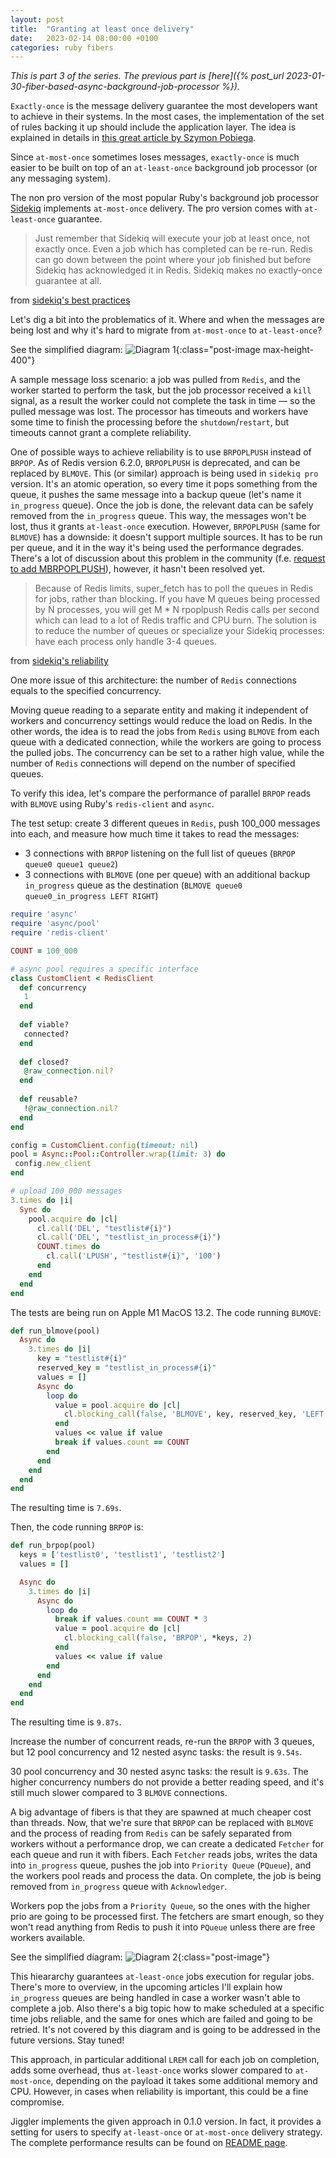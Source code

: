 ```yaml
---
layout: post
title:  "Granting at least once delivery"
date:   2023-02-14 08:00:00 +0100
categories: ruby fibers
---
```


*This is part 3 of the series. The previous part is [here]({% post_url 2023-01-30-fiber-based-async-background-job-processor %}).*

`Exactly-once` is the message delivery guarantee the most developers want to achieve in their systems. In the most cases, the implementation of the set of rules backing it up should include the application layer. The idea is explained in details in [this great article by Szymon Pobiega](https://exactly-once.github.io/posts/exactly-once-delivery/).

Since `at-most-once` sometimes loses messages, `exactly-once` is much easier to be built on top of an `at-least-once` background job processor (or any messaging system).

The non pro version of the most popular Ruby's background job processor [Sidekiq](https://github.com/mperham/sidekiq) implements `at-most-once` delivery. The pro version comes with `at-least-once` guarantee.

> Just remember that Sidekiq will execute your job at least once, not exactly once. Even a job which has completed can be re-run. Redis can go down between the point where your job finished but before Sidekiq has acknowledged it in Redis. Sidekiq makes no exactly-once guarantee at all.

from [sidekiq's best practices](https://github.com/mperham/sidekiq/wiki/Best-Practices#2-make-your-job-idempotent-and-transactional)

Let's dig a bit into the problematics of it. Where and when the messages are being lost and why it's hard to migrate from `at-most-once` to `at-least-once`?

See the simplified diagram:
![Diagram 1](/assets/images/granting-at-least-once-delivery-diagram-1.svg){:class="post-image max-height-400"}

A sample message loss scenario: a job was pulled from `Redis`, and the worker started to perform the task, but the job processor received a `kill` signal, as a result the worker could not complete the task in time — so the pulled message was lost. The processor has timeouts and workers have some time to finish the processing before the `shutdown`/`restart`, but timeouts cannot grant a complete reliability.

One of possible ways to achieve reliability is to use `BRPOPLPUSH` instead of `BRPOP`. As of Redis version 6.2.0, `BRPOPLPUSH` is deprecated, and can be replaced by `BLMOVE`. This (or similar) approach is being used in `sidekiq pro` version. It's an atomic operation, so every time it pops something from the queue, it pushes the same message into a backup queue (let's name it `in_progress` queue). Once the job is done, the relevant data can be safely removed from the `in_progress` queue. This way, the messages won't be lost, thus it grants `at-least-once` execution. However, `BRPOPLPUSH` (same for `BLMOVE`) has a downside: it doesn't support multiple sources. It has to be run per queue, and it in the way it's being used the performance degrades. There's a lot of discussion about this problem in the community (f.e. [request to add MBRPOPLPUSH](https://github.com/redis/redis/issues/1785)), however, it hasn't been resolved yet.

> Because of Redis limits, super_fetch has to poll the queues in Redis for jobs, rather than blocking. If you have M queues being processed by N processes, you will get M * N rpoplpush Redis calls per second which can lead to a lot of Redis traffic and CPU burn.
> The solution is to reduce the number of queues or specialize your Sidekiq processes: have each process only handle 3-4 queues.

from [sidekiq's reliability](https://github.com/mperham/sidekiq/wiki/Reliability#limitations)

One more issue of this architecture: the number of `Redis` connections equals to the specified concurrency.

Moving queue reading to a separate entity and making it independent of workers and concurrency settings would reduce the load on Redis. In the other words, the idea is to read the jobs from `Redis` using `BLMOVE` from each queue with a dedicated connection, while the workers are going to process the pulled jobs. The concurrency can be set to a rather high value, while the number of `Redis` connections will depend on the number of specified queues.

To verify this idea, let's compare the performance of parallel `BRPOP` reads with `BLMOVE` using Ruby's `redis-client` and `async`.

The test setup: create 3 different queues in `Redis`, push 100_000 messages into each, and measure how much time it takes to read the messages:

- 3 connections with `BRPOP` listening on the full list of queues (`BRPOP queue0 queue1 queue2`)
- 3 connections with `BLMOVE` (one per queue) with an additional backup `in_progress` queue as the destination (`BLMOVE queue0 queue0_in_progress LEFT RIGHT`)

```ruby
require 'async'
require 'async/pool'
require 'redis-client'

COUNT = 100_000

# async pool requires a specific interface
class CustomClient < RedisClient
  def concurrency
   1
  end
 
  def viable?
   connected?
  end
 
  def closed?
   @raw_connection.nil?
  end
 
  def reusable?
   !@raw_connection.nil?
  end
end

config = CustomClient.config(timeout: nil)
pool = Async::Pool::Controller.wrap(limit: 3) do
 config.new_client
end

# upload 100_000 messages
3.times do |i|
  Sync do
    pool.acquire do |cl|
      cl.call('DEL', "testlist#{i}")
      cl.call('DEL', "testlist_in_process#{i}")
      COUNT.times do
        cl.call('LPUSH', "testlist#{i}", '100')
      end
    end
  end
end
```

The tests are being run on Apple M1 MacOS 13.2.
The code running `BLMOVE`:

```ruby
def run_blmove(pool)
  Async do
    3.times do |i|
      key = "testlist#{i}"
      reserved_key = "testlist_in_process#{i}"
      values = []
      Async do
        loop do
          value = pool.acquire do |cl|
            cl.blocking_call(false, 'BLMOVE', key, reserved_key, 'LEFT', 'RIGHT', 2)
          end
          values << value if value
          break if values.count == COUNT
        end
      end
    end
  end
end
```

The resulting time is `7.69s`.

Then, the code running `BRPOP` is:

```ruby
def run_brpop(pool)
  keys = ['testlist0', 'testlist1', 'testlist2']
  values = []

  Async do
    3.times do |i|
      Async do
        loop do
          break if values.count == COUNT * 3
          value = pool.acquire do |cl|
            cl.blocking_call(false, 'BRPOP', *keys, 2)
          end
          values << value if value
        end
      end
    end
  end
end
```

The resulting time is `9.87s`.

Increase the number of concurrent reads, re-run the `BRPOP` with 3 queues, but 12 pool concurrency and 12 nested async tasks: the result is `9.54s`.

30 pool concurrency and 30 nested async tasks: the result is `9.63s`. The higher concurrency numbers do not provide a better reading speed, and it's still much slower compared to 3 `BLMOVE` connections.

A big advantage of fibers is that they are spawned at much cheaper cost than threads. Now, that we're sure that `BRPOP` can be replaced with `BLMOVE` and the process of reading from `Redis` can be safely separated from workers without a performance drop, we can create a dedicated `Fetcher` for each queue and run it with fibers. Each `Fetcher` reads jobs, writes the data into `in_progress` queue, pushes the job into `Priority Queue` (`PQueue`), and the workers pool reads and process the data. On complete, the job is being removed from `in_progress` queue with `Acknowledger`. 

Workers pop the jobs from a `Priority Queue`, so the ones with the higher prio are going to be processed first. The fetchers are smart enough, so they won't read anything from Redis to push it into `PQueue` unless there are free workers available.

See the simplified diagram:
![Diagram 2](/assets/images/granting-at-least-once-delivery-diagram-2.svg){:class="post-image"}

This hieararchy guarantees `at-least-once` jobs execution for regular jobs. There's more to overview, in the upcoming articles I'll explain how `in_progress` queues are being handled in case a worker wasn't able to complete a job. Also there's a big topic how to make scheduled at a specific time jobs reliable, and the same for ones which are failed and going to be retried. It's not covered by this diagram and is going to be addressed in the future versions. Stay tuned!

This approach, in particular additional `LREM` call for each job on completion, adds some overhead, thus `at-least-once` works slower compared to `at-most-once`, depending on the payload it takes some additional memory and CPU. However, in cases when reliability is important, this could be a fine compromise.

Jiggler implements the given approach in 0.1.0 version. In fact, it provides a setting for users to specify `at-least-once` or `at-most-once` delivery strategy. The complete performance results can be found on [README page](https://github.com/tuwukee/jiggler/blob/main/README.md).
